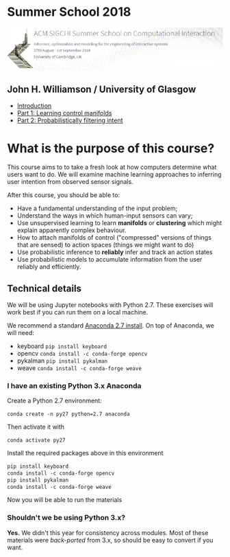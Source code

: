 # Summer School 2018
![logo](imgs/logo_full.PNG)

## John H. Williamson / University of Glasgow

* [Introduction](i_introduction.ipynb)
* [Part 1: Learning control manifolds](ii_unsupervised.ipynb)
* [Part 2: Probabilistically filtering intent](iii_probabilistic.ipynb)

# What is the purpose of this course?

This course aims to to take a fresh look at how computers determine what users want to do. We will examine machine learning approaches to inferring user intention from observed sensor signals.

After this course, you should be able to:
* Have a fundamental understanding of the input problem;
* Understand the ways in which human-input sensors can vary;
* Use unsupervised learning to learn **manifolds** or **clustering** which might explain apparently complex behaviour.
* How to attach manifolds of control ("compressed" versions of things that are sensed) to action spaces (things we might want to do)
* Use probabilistic inference to **reliably** infer and track an action states
* Use probabilistic models to accumulate information from the user reliably and efficiently.

## Technical details
We will be using Jupyter notebooks with Python 2.7. These exercises will work best if you can run them on a local machine.

We recommend a standard [Anaconda 2.7 install](https://www.anaconda.com/download/). On top of Anaconda, we will need:

* keyboard `pip install keyboard`
* opencv `conda install -c conda-forge opencv`
* pykalman `pip install pykalman`
* weave `conda install -c conda-forge weave`

### I have an existing Python 3.x Anaconda
Create a Python 2.7 environment:

    conda create -n py27 python=2.7 anaconda

Then activate it with

    conda activate py27

Install the required packages above in this environment

    pip install keyboard
    conda install -c conda-forge opencv
    pip install pykalman
    conda install -c conda-forge weave

Now you will be able to run the materials

### Shouldn't we be using Python 3.x?
**Yes.** We didn't this year for consistency across modules. Most of these materials were *back-ported* from 3.x, so should be easy to convert if you want.

